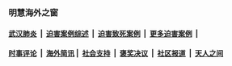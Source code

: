 
### 明慧海外之窗

####  [武汉肺炎](indexes/365.md?t=02150800) &nbsp;|&nbsp;  [迫害案例综述](indexes/328.md?t=02150800) &nbsp;|&nbsp; [迫害致死案例](indexes/277.md?t=02150800)  &nbsp;|&nbsp; [更多迫害案例](indexes/81.md?t=02150800)  &nbsp;|&nbsp; 
####  [时事评论](indexes/19.md?t=02150800) &nbsp;|&nbsp; [海外简讯](indexes/245.md?t=02150800)&nbsp;|&nbsp;  [社会支持](indexes/140.md?t=02150800) &nbsp;|&nbsp; [褒奖决议](indexes/282.md?t=02150800) &nbsp;|&nbsp; [社区报道](indexes/91.md?t=02150800)  &nbsp;|&nbsp; [天人之间](indexes/78.md?t=02150800) 

